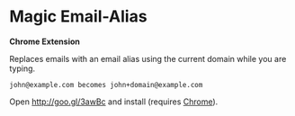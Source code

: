 Magic Email-Alias
=================

__Chrome Extension__

Replaces emails with an email alias using the current domain while you are typing.

    john@example.com becomes john+domain@example.com
    
Open http://goo.gl/3awBc and install (requires [Chrome](http://www.google.com/chrome)).
